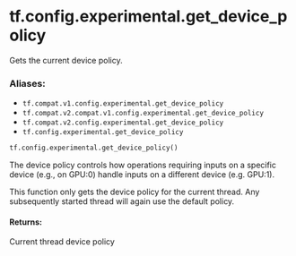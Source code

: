 <div itemscope itemtype="http://developers.google.com/ReferenceObject">
<meta itemprop="name" content="tf.config.experimental.get_device_policy" />
<meta itemprop="path" content="Stable" />
</div>

# tf.config.experimental.get_device_policy

Gets the current device policy.

### Aliases:

* `tf.compat.v1.config.experimental.get_device_policy`
* `tf.compat.v2.compat.v1.config.experimental.get_device_policy`
* `tf.compat.v2.config.experimental.get_device_policy`
* `tf.config.experimental.get_device_policy`

``` python
tf.config.experimental.get_device_policy()
```

<!-- Placeholder for "Used in" -->

The device policy controls how operations requiring inputs on a specific
device (e.g., on GPU:0) handle inputs on a different device (e.g. GPU:1).

This function only gets the device policy for the current thread. Any
subsequently started thread will again use the default policy.

#### Returns:

Current thread device policy

